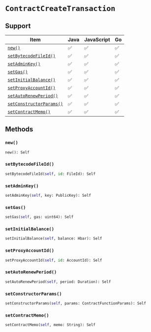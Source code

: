 # `ContractCreateTransaction`

## Support

| Item | Java | JavaScript | Go
| - | - | - | - |
[`new()`](#new) | ✅ | ✅ | ✅
[`setBytecodeFileId()`](#setBytecodeFileId) | ✅ | ✅ | ✅
[`setAdminKey()`](#setAdminKey) | ✅ | ✅ | ✅
[`setGas()`](#setGas) | ✅ | ✅ | ✅
[`setInitialBalance()`](#setInitialBalance) | ✅ | ✅ | ✅
[`setProxyAccountId()`](#setProxyAccountId) | ✅ | ✅ | ✅
[`setAutoRenewPeriod()`](#setAutoRenewPeriod) | ✅ | ✅ | ✅
[`setConstructorParams()`](#setConstructorParams) | ✅ | ✅ | ✅
[`setContractMemo()`](#setContractMemo) | ✅ | ✅ | ✅

## Methods

### `new()`

```python
new(): Self
```

### `setBytecodeFileId()`

```python
setBytecodeFileId(self, id: FileId): Self
```

### `setAdminKey()`

```python
setAdminKey(self, key: PublicKey): Self
```

### `setGas()`

```python
setGas(self, gas: uint64): Self
```

### `setInitialBalance()`

```python
setInitialBalance(self, balance: Hbar): Self
```

### `setProxyAccountId()`

```python
setProxyAccountId(self, id: AccountId): Self
```

### `setAutoRenewPeriod()`

```python
setAutoRenewPeriod(self, period: Duration): Self
```

### `setConstructorParams()`

```python
setConstructorParams(self, params: ContractFunctionParams): Self
```

### `setContractMemo()`

```python
setContractMemo(self, memo: String): Self
```

